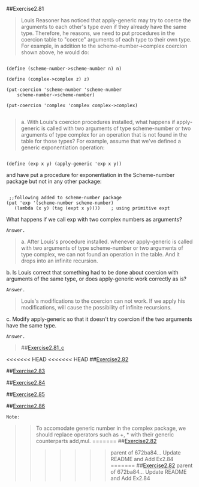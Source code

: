##Exercise2.81

> Louis Reasoner has noticed that apply-generic may try to coerce the arguments to
each other's type even if they already have the same type. Therefore, he reasons, we need to put procedures
in the coercion table to "coerce" arguments of each type to their own type. For example, in addition to the
scheme-number->complex coercion shown above, he would do:

```racket

(define (scheme-number->scheme-number n) n)

(define (complex->complex z) z)

(put-coercion 'scheme-number 'scheme-number
	scheme-number->scheme-number)
	
(put-coercion 'complex 'complex complex->complex)


```

> a. With Louis's coercion procedures installed, what happens if apply-generic is called with two
arguments of type scheme-number or two arguments of type complex for an operation that is not
found in the table for those types? For example, assume that we've defined a generic exponentiation
operation:

```racket

(define (exp x y) (apply-generic 'exp x y))

```

 and have put a procedure for exponentiation in the Scheme-number package but not in any 
 other package:
 
 ```racket
 
  ;;following added to scheme-number package 
 (put 'exp '(scheme-number scheme-number)
	(lambda (x y) (tag (expt x y)))) 	; using primitive expt
 ```
	
What happens if we call exp with two complex numbers as arguments?


`Answer.`

>a. After Louis's procedure installed. whenever apply-generic is called with two arguments of type
scheme-number or two arguments of type complex, we can not found an operation in the table. And it drops
into an infinite recursion.



b. Is Louis correct that something had to be done about coercion with arguments of the same type, or does
apply-generic work correctly as is?

`Answer.`

>Louis's modifications to the coercion can not work. If we apply his modifications, will cause the possibility
of infinite recursions.



c. Modify apply-generic so that it doesn't try coercion if the two arguments have the same type.


`Answer.`

> ##[Exercise2.81_c](Ex2.81_c.rkt)

<<<<<<< HEAD
<<<<<<< HEAD
##[Exercise2.82](Ex2.82.rkt)

##[Exercise2.83](Ex2.83.rkt)

##[Exercise2.84](Ex2.84.rkt)

##[Exercise2.85](Ex2.85.rkt)

##[Exercise2.86](Ex2.86.rkt)

`Note: `
>> To accomodate generic number in the complex package, we should replace operators such as +, *  with their generic counterparts add,mul. 
=======
##[Exercise2.82](Ex2.82.rkt)
>>>>>>> parent of 672ba84... Update README and Add Ex2.84
=======
##[Exercise2.82](Ex2.82.rkt)
>>>>>>> parent of 672ba84... Update README and Add Ex2.84
